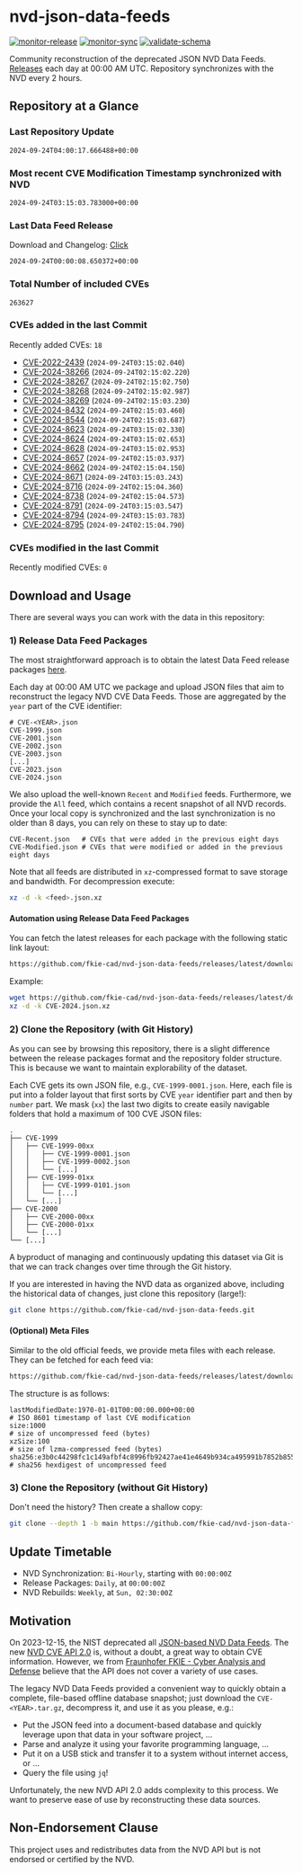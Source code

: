 # nvd-json-data-feeds

[![monitor-release](https://github.com/fkie-cad/nvd-json-data-feeds/actions/workflows/monitor_release.yml/badge.svg)](https://github.com/fkie-cad/nvd-json-data-feeds/actions/workflows/monitor_release.yml)
[![monitor-sync](https://github.com/fkie-cad/nvd-json-data-feeds/actions/workflows/monitor_sync.yml/badge.svg)](https://github.com/fkie-cad/nvd-json-data-feeds/actions/workflows/monitor_sync.yml)
[![validate-schema](https://github.com/fkie-cad/nvd-json-data-feeds/actions/workflows/validate_schema.yml/badge.svg)](https://github.com/fkie-cad/nvd-json-data-feeds/actions/workflows/validate_schema.yml)

Community reconstruction of the deprecated JSON NVD Data Feeds.
[Releases](https://github.com/fkie-cad/nvd-json-data-feeds/releases/latest) each day at 00:00 AM UTC.
Repository synchronizes with the NVD every 2 hours.

## Repository at a Glance

### Last Repository Update

```plain
2024-09-24T04:00:17.666488+00:00
```

### Most recent CVE Modification Timestamp synchronized with NVD

```plain
2024-09-24T03:15:03.783000+00:00
```

### Last Data Feed Release

Download and Changelog: [Click](https://github.com/fkie-cad/nvd-json-data-feeds/releases/latest)

```plain
2024-09-24T00:00:08.650372+00:00
```

### Total Number of included CVEs

```plain
263627
```

### CVEs added in the last Commit

Recently added CVEs: `18`

- [CVE-2022-2439](CVE-2022/CVE-2022-24xx/CVE-2022-2439.json) (`2024-09-24T03:15:02.040`)
- [CVE-2024-38266](CVE-2024/CVE-2024-382xx/CVE-2024-38266.json) (`2024-09-24T02:15:02.220`)
- [CVE-2024-38267](CVE-2024/CVE-2024-382xx/CVE-2024-38267.json) (`2024-09-24T02:15:02.750`)
- [CVE-2024-38268](CVE-2024/CVE-2024-382xx/CVE-2024-38268.json) (`2024-09-24T02:15:02.987`)
- [CVE-2024-38269](CVE-2024/CVE-2024-382xx/CVE-2024-38269.json) (`2024-09-24T02:15:03.230`)
- [CVE-2024-8432](CVE-2024/CVE-2024-84xx/CVE-2024-8432.json) (`2024-09-24T02:15:03.460`)
- [CVE-2024-8544](CVE-2024/CVE-2024-85xx/CVE-2024-8544.json) (`2024-09-24T02:15:03.687`)
- [CVE-2024-8623](CVE-2024/CVE-2024-86xx/CVE-2024-8623.json) (`2024-09-24T03:15:02.330`)
- [CVE-2024-8624](CVE-2024/CVE-2024-86xx/CVE-2024-8624.json) (`2024-09-24T03:15:02.653`)
- [CVE-2024-8628](CVE-2024/CVE-2024-86xx/CVE-2024-8628.json) (`2024-09-24T03:15:02.953`)
- [CVE-2024-8657](CVE-2024/CVE-2024-86xx/CVE-2024-8657.json) (`2024-09-24T02:15:03.937`)
- [CVE-2024-8662](CVE-2024/CVE-2024-86xx/CVE-2024-8662.json) (`2024-09-24T02:15:04.150`)
- [CVE-2024-8671](CVE-2024/CVE-2024-86xx/CVE-2024-8671.json) (`2024-09-24T03:15:03.243`)
- [CVE-2024-8716](CVE-2024/CVE-2024-87xx/CVE-2024-8716.json) (`2024-09-24T02:15:04.360`)
- [CVE-2024-8738](CVE-2024/CVE-2024-87xx/CVE-2024-8738.json) (`2024-09-24T02:15:04.573`)
- [CVE-2024-8791](CVE-2024/CVE-2024-87xx/CVE-2024-8791.json) (`2024-09-24T03:15:03.547`)
- [CVE-2024-8794](CVE-2024/CVE-2024-87xx/CVE-2024-8794.json) (`2024-09-24T03:15:03.783`)
- [CVE-2024-8795](CVE-2024/CVE-2024-87xx/CVE-2024-8795.json) (`2024-09-24T02:15:04.790`)


### CVEs modified in the last Commit

Recently modified CVEs: `0`



## Download and Usage

There are several ways you can work with the data in this repository:

### 1) Release Data Feed Packages

The most straightforward approach is to obtain the latest Data Feed release packages [here](https://github.com/fkie-cad/nvd-json-data-feeds/releases/latest).

Each day at 00:00 AM UTC we package and upload JSON files that aim to reconstruct the legacy NVD CVE Data Feeds.
Those are aggregated by the `year` part of the CVE identifier:

```
# CVE-<YEAR>.json
CVE-1999.json
CVE-2001.json
CVE-2002.json
CVE-2003.json
[...]
CVE-2023.json
CVE-2024.json
```

We also upload the well-known `Recent` and `Modified` feeds.
Furthermore, we provide the `All` feed, which contains a recent snapshot of all NVD records.
Once your local copy is synchronized and the last synchronization is no older than 8 days, you can rely on these to stay up to date:

```plain
CVE-Recent.json   # CVEs that were added in the previous eight days
CVE-Modified.json # CVEs that were modified or added in the previous eight days
```

Note that all feeds are distributed in `xz`-compressed format to save storage and bandwidth.
For decompression execute:

```sh
xz -d -k <feed>.json.xz
```

#### Automation using Release Data Feed Packages

You can fetch the latest releases for each package with the following static link layout:

```sh
https://github.com/fkie-cad/nvd-json-data-feeds/releases/latest/download/CVE-<YEAR>.json.xz
```

Example:

```sh
wget https://github.com/fkie-cad/nvd-json-data-feeds/releases/latest/download/CVE-2024.json.xz
xz -d -k CVE-2024.json.xz
```

### 2) Clone the Repository (with Git History)

As you can see by browsing this repository, there is a slight difference between the release packages format and the repository folder structure.
This is because we want to maintain explorability of the dataset.

Each CVE gets its own JSON file, e.g., `CVE-1999-0001.json`.
Here, each file is put into a folder layout that first sorts by CVE `year` identifier part and then by `number` part.
We mask (`xx`) the last two digits to create easily navigable folders that hold a maximum of 100 CVE JSON files:

```plain
.
├── CVE-1999
│   ├── CVE-1999-00xx
│   │   ├── CVE-1999-0001.json
│   │   ├── CVE-1999-0002.json
│   │   └── [...]
│   ├── CVE-1999-01xx
│   │   ├── CVE-1999-0101.json
│   │   └── [...]
│   └── [...]
├── CVE-2000
│   ├── CVE-2000-00xx
│   ├── CVE-2000-01xx
│   └── [...]
└── [...]
```

A byproduct of managing and continuously updating this dataset via Git is that we can track changes over time through the Git history.

If you are interested in having the NVD data as organized above, including the historical data of changes, just clone this repository (large!):

```sh
git clone https://github.com/fkie-cad/nvd-json-data-feeds.git
```

#### (Optional) Meta Files

Similar to the old official feeds, we provide meta files with each release. They can be fetched for each feed via:

```sh
https://github.com/fkie-cad/nvd-json-data-feeds/releases/latest/download/CVE-<YEAR>.meta
```

The structure is as follows:

```plain
lastModifiedDate:1970-01-01T00:00:00.000+00:00                          # ISO 8601 timestamp of last CVE modification
size:1000                                                               # size of uncompressed feed (bytes)
xzSize:100                                                              # size of lzma-compressed feed (bytes)
sha256:e3b0c44298fc1c149afbf4c8996fb92427ae41e4649b934ca495991b7852b855 # sha256 hexdigest of uncompressed feed
```

### 3) Clone the Repository (without Git History)

Don't need the history? Then create a shallow copy:

```sh
git clone --depth 1 -b main https://github.com/fkie-cad/nvd-json-data-feeds.git
```


## Update Timetable

* NVD Synchronization: `Bi-Hourly`, starting with `00:00:00Z`
* Release Packages: `Daily`, at `00:00:00Z`
* NVD Rebuilds: `Weekly`, at `Sun, 02:30:00Z`


## Motivation

On 2023-12-15, the NIST deprecated all [JSON-based NVD Data Feeds](https://nvd.nist.gov/vuln/data-feeds#divRetirementBanner-1).
The new [NVD CVE API 2.0](https://nvd.nist.gov/developers/vulnerabilities) is, without a doubt, a great way to obtain CVE information.
However, we from [Fraunhofer FKIE - Cyber Analysis and Defense](https://www.fkie.fraunhofer.de/en/departments/cad.html) believe that the API does not cover a variety of use cases.

The legacy NVD Data Feeds provided a convenient way to quickly obtain a complete, file-based offline database snapshot; just download the `CVE-<YEAR>.tar.gz`, decompress it, and use it as you please, e.g.:

- Put the JSON feed into a document-based database and quickly leverage upon that data in your software project, ...
- Parse and analyze it using your favorite programming language, ...
- Put it on a USB stick and transfer it to a system without internet access, or ...
- Query the file using `jq`!

Unfortunately, the new NVD API 2.0 adds complexity to this process.
We want to preserve ease of use by reconstructing these data sources.

## Non-Endorsement Clause

This project uses and redistributes data from the NVD API but is not endorsed or certified by the NVD.